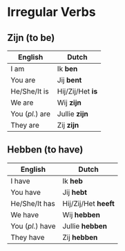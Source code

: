 # Irregular Verbs

## Zijn (to be)

| English | Dutch |
| ------- | ----- |
| I am | Ik **ben** |
| You are | Jij **bent** |
| He/She/It is | Hij/Zij/Het **is** |
| We are | Wij **zijn** |
| You (*pl.*) are | Jullie **zijn** |
| They are | Zij **zijn** |

## Hebben (to have)

| English | Dutch |
| ------- | ----- |
| I have | Ik **heb** |
| You have | Jij **hebt** |
| He/She/It has | Hij/Zij/Het **heeft** |
| We have | Wij **hebben** |
| You (*pl.*) have| Jullie **hebben** |
| They have | Zij **hebben** |
